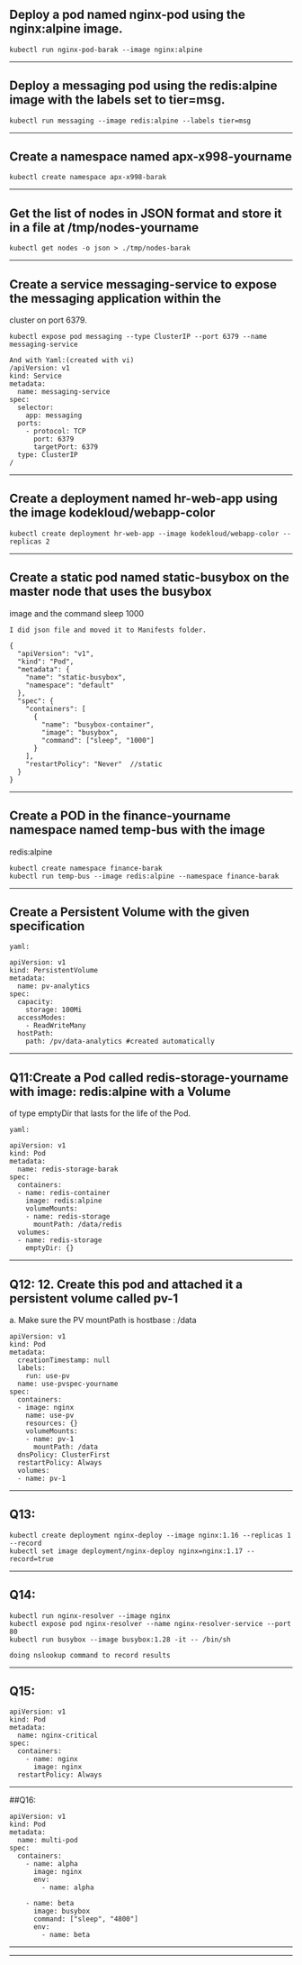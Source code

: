 ## Deploy a pod named nginx-pod using the nginx:alpine image.
```
kubectl run nginx-pod-barak --image nginx:alpine
```
-------------------------------------------------------------
## Deploy a messaging pod using the redis:alpine image with the labels set to tier=msg.
```
kubectl run messaging --image redis:alpine --labels tier=msg
```
-----------------------------------------------------------
## Create a namespace named apx-x998-yourname
```
kubectl create namespace apx-x998-barak
```
---------------------------------------------
## Get the list of nodes in JSON format and store it in a file at /tmp/nodes-yourname
```
kubectl get nodes -o json > ./tmp/nodes-barak
```
----------------------------------------
## Create a service messaging-service to expose the messaging application within the
cluster on port 6379.
```
kubectl expose pod messaging --type ClusterIP --port 6379 --name messaging-service
```
```
And with Yaml:(created with vi)
/apiVersion: v1
kind: Service
metadata:
  name: messaging-service
spec:
  selector:
    app: messaging
  ports:
    - protocol: TCP
      port: 6379
      targetPort: 6379
  type: ClusterIP
/
```
-------------------------------------------------------
## Create a deployment named hr-web-app using the image kodekloud/webapp-color
```
kubectl create deployment hr-web-app --image kodekloud/webapp-color --replicas 2
```
---------------------------------------------------------------------------------------
## Create a static pod named static-busybox on the master node that uses the busybox
image and the command sleep 1000
```
I did json file and moved it to Manifests folder.
```
```
{
  "apiVersion": "v1",
  "kind": "Pod",
  "metadata": {
    "name": "static-busybox",
    "namespace": "default"
  },
  "spec": {
    "containers": [
      {
        "name": "busybox-container",
        "image": "busybox",
        "command": ["sleep", "1000"]
      }
    ],
    "restartPolicy": "Never"  //static 
  }
}
```
-------------------------------------------------------------------------------
## Create a POD in the finance-yourname namespace named temp-bus with the image
redis:alpine
```
kubectl create namespace finance-barak
kubectl run temp-bus --image redis:alpine --namespace finance-barak
```
--------------------------------------------------------------------------------------
## Create a Persistent Volume with the given specification
```
yaml:
```
```
apiVersion: v1
kind: PersistentVolume
metadata:
  name: pv-analytics
spec:
  capacity:
    storage: 100Mi
  accessModes:
    - ReadWriteMany
  hostPath:
    path: /pv/data-analytics #created automatically
```
----------------------------------------------------------------
## Q11:Create a Pod called redis-storage-yourname with image: redis:alpine with a Volume
of type emptyDir that lasts for the life of the Pod.
```
yaml:
```
```
apiVersion: v1
kind: Pod
metadata:
  name: redis-storage-barak
spec:
  containers:
  - name: redis-container
    image: redis:alpine
    volumeMounts:
    - name: redis-storage
      mountPath: /data/redis
  volumes:
  - name: redis-storage
    emptyDir: {}
```
-------------------------------------------------------
## Q12: 12. Create this pod and attached it a persistent volume called pv-1
a. Make sure the PV mountPath is hostbase : /data
```
apiVersion: v1
kind: Pod
metadata:
  creationTimestamp: null
  labels:
    run: use-pv
  name: use-pvspec-yourname
spec:
  containers:
  - image: nginx
    name: use-pv
    resources: {}
    volumeMounts:
    - name: pv-1
      mountPath: /data
  dnsPolicy: ClusterFirst
  restartPolicy: Always
  volumes:
  - name: pv-1
```
------------------------------
## Q13:
```
kubectl create deployment nginx-deploy --image nginx:1.16 --replicas 1 --record
kubectl set image deployment/nginx-deploy nginx=nginx:1.17 --record=true
```
------------------------------------------------
## Q14:
```
kubectl run nginx-resolver --image nginx
kubectl expose pod nginx-resolver --name nginx-resolver-service --port 80
kubectl run busybox --image busybox:1.28 -it -- /bin/sh
```
```
doing nslookup command to record results
```
----------------------------------------
## Q15:
```
apiVersion: v1
kind: Pod
metadata:
  name: nginx-critical
spec:
  containers:
    - name: nginx
      image: nginx
  restartPolicy: Always
```
--------------------
##Q16:
```
apiVersion: v1
kind: Pod
metadata:
  name: multi-pod
spec:
  containers:
    - name: alpha
      image: nginx
      env:
        - name: alpha
          
    - name: beta
      image: busybox
      command: ["sleep", "4800"]
      env:
        - name: beta
```
---------------------------------------
--------------------------------------






 

